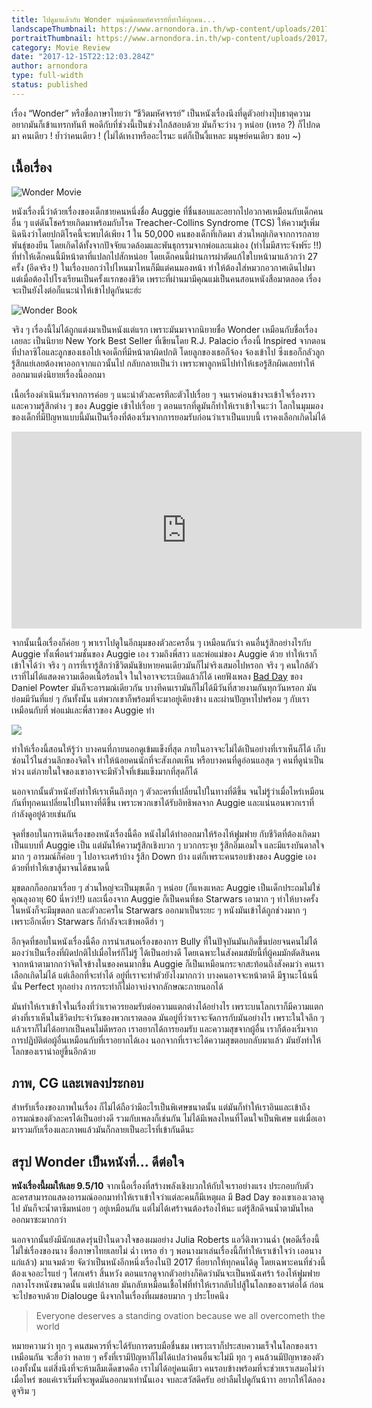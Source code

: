 ```yaml
---
title: ไปดูมาแล้วกับ Wonder หนุ่มน้อยมหัศจรรย์ที่ทำให้ทุกคน...
landscapeThumbnail: https://www.arnondora.in.th/wp-content/uploads/2017/12/wonder-wonder-poster.jpg
portraitThumbnail: https://www.arnondora.in.th/wp-content/uploads/2017/12/wonder-wonder-poster.jpg
category: Movie Review
date: "2017-12-15T22:12:03.284Z"
author: arnondora
type: full-width
status: published
---
```


เรื่อง “Wonder” หรือชื่อภาษาไทยว่า “ชีวิตมหัศจรรย์” เป็นหนังเรื่องนึงที่ดูตัวอย่างปุ๊บธาตุความอยากมันก็เข้าแทรกทันที พอดีกับที่ช่วงนี้เป็นช่วงใกล้สอบด้วย มันก็จะว่าง ๆ หน่อย (เหรอ ?) ก็ไปกดมา คนเดียว ! ย้ำว่าคนเดียว ! (ไม่ได้เหงาหรืออะไรนะ แต่ก็เป็นงี้แหละ มนุษย์คนเดียว ชอบ ~)

## เนื้อเรื่อง
![Wonder Movie](https://i1.wp.com/www.arnondora.in.th/wp-content/uploads/2017/12/wonder-dgdg.png?ssl=1)

หนังเรื่องนี้ว่าด้วยเรื่องของเด็กชายคนหนึ่งชื่อ Auggie ที่ชื่นชอบและอยากไปอวกาศเหมือนกับเด็กคนอื่น ๆ แต่ดันโชคร้ายเกิดมาพร้อมกับโรค Treacher-Collins Syndrome (TCS) ให้ความรู้เพิ่มนิดนึงว่าโดยปกติโรคนี้จะพบได้เพียง 1 ใน 50,000 คนของเด็กที่เกิดมา ส่วนใหญ่เกิดจากการกลายพันธุ์ของยีน โดยเกิดได้ทั้งจากปัจจัยแวดล้อมและพันธุกรรมจากพ่อและแม่เอง (ทำไมมีสาระจังฟร๊ะ !!) ที่ทำให้เด็กคนนี้มีหน้าตาที่แปลกไปสักหน่อย โดยเด็กคนนี้ผ่านการผ่าตัดแก้ไขใบหน้ามาแล้วกว่า 27 ครั้ง (อึดจริง !) ในเรื่องบอกว่าไปไหนมาไหนก็มีแต่คนมองหน้า ทำให้ต้องใส่หมวกอวกาศเดินไปมา แต่เมื่อต้องไปโรงเรียนเป็นครั้งแรกของชีวิต เพราะที่ผ่านมามีคุณแม่เป็นคนสอนหนังสือมาตลอด เรื่องจะเป็นยังไงต่อก็แนะนำให้เข้าไปดูกันนะฮ่ะ

![Wonder Book](https://i0.wp.com/www.arnondora.in.th/wp-content/uploads/2017/12/wonder-wonder-book-cover.jpg?ssl=1)

จริง ๆ เรื่องนี้ไม่ได้ถูกแต่งมาเป็นหนังแต่แรก เพราะมันมาจากนิยายชื่อ Wonder เหมือนกับชื่อเรื่องเลยละ เป็นนิยาย New York Best Seller ที่เขียนโดย R.J. Palacio เรื่องนี้ Inspired จากตอนที่ปาลาซิโอและลูกของเธอไปเจอเด็กที่มีหน้าตาผิดปกติ โดยลูกของเธอก็จ้อง จ้องเข้าไป ซึ่งเธอก็กลัวลูกรู้สึกแย่เลยต้องพาออกจากแถวนั้นไป กลับกลายเป็นว่า เพราะพาลูกหนีไปทำให้เธอรู้สึกผิดเลยทำให้ออกมาแต่งนิยายเรื่องนี้ออกมา

เนื้อเรื่องดำเนินเริ่มจากการค่อย ๆ แนะนำตัวละครทีละตัวไปเรื่อย ๆ จนเราค่อนข้างจะเข้าใจเรื่องราวและความรู้สึกต่าง ๆ ของ Auggie เข้าไปเรื่อย ๆ ตอนแรกที่ดูมันก็ทำให้เราเข้าใจนะว่า โลกในมุมมองของเด็กที่มีปัญหาแบบนี้มันเป็นเรื่องที่ต้องเริ่มจากการยอมรับก่อนว่าเราเป็นแบบนี้ เราคงเลือกเกิดไม่ได้

<iframe width="560" height="315" src="https://www.youtube.com/embed/gH476CxJxfg?rel=0" frameborder="0" gesture="media" allow="encrypted-media" allowfullscreen></iframe>

จากนั้นเนื้อเรื่องก็ค่อย ๆ พาเราไปดูในอีกมุมของตัวละครอื่น ๆ เหมือนกันว่า คนอื่นรู้สึกอย่างไรกับ Auggie ทั้งเพื่อนร่วมชั้นของ Auggie เอง รวมถึงพี่สาว และพ่อแม่ของ Auggie ด้วย ทำให้เราก็เข้าใจได้ว่า จริง ๆ การที่เรารู้สึกว่าชีวิตมันชิบหายคนเดียวมันก็ไม่จริงเสมอไปหรอก จริง ๆ คนใกล้ตัวเราที่ไม่ได้แสดงความเดือดเนื้อร้อนใจ ในใจอาจจะระเบิดแล้วก็ได้ เคยฟังเพลง [Bad Day](https://www.youtube.com/watch?v=gH476CxJxfg) ของ Daniel Powter มันก็จะอารมณ์เดียวกัน บางทีคนเรามันก็ไม่ได้มีวันที่สวยงามกันทุกวันหรอก มันย่อมมีวันที่แย่ ๆ กันทั้งนั้น แต่พวกเขาก็พร้อมที่จะมาอยู่เคียงข้าง และผ่านปัญหาไปพร้อม ๆ กับเราเหมือนกับที่ พ่อแม่และพี่สาวของ Auggie ทำ

![](https://i2.wp.com/www.arnondora.in.th/wp-content/uploads/2017/12/wonder-wonder-movie-3.jpg?ssl=1)

ทำให้เรื่องนี้สอนให้รู้ว่า บางคนที่ภายนอกดูเข้มแข็งที่สุด ภายในอาจจะไม่ได้เป็นอย่างที่เราเห็นก็ได้ เก็บซ่อนไว้ในส่วนลึกของจิตใจ ทำให้น้อยคนนักที่จะสังเกตเห็น หรือบางคนที่ดูอ่อนแอสุด ๆ คนที่ดูน่าเป็นห่วง แต่ภายในใจของเขาอาจจะมีหัวใจที่เข้มแข็งมากที่สุดก็ได้

นอกจากนั้นตัวหนังยังทำให้เราเห็นถึงทุก ๆ ตัวละครที่เปลี่ยนไปในทางที่ดีขึ้น จนไม่รู้ว่าเมื่อไหร่เหมือนกันที่ทุกคนเปลี่ยนไปในทางที่ดีขึ้น เพราะพวกเขาได้รับอิทธิพลจาก Auggie และแน่นอนพวกเราที่กำลังดูอยู่ด้วยเช่นกัน

จุดที่ชอบในการเดินเรื่องของหนังเรื่องนี้คือ หนังไม่ได้ทำออกมาให้ร้องไห้ฟูมฟาย กับชีวิตที่ต้องเกิดมาเป็นแบบที่ Auggie เป็น แต่มันให้ความรู้สึกเชิงบวก ๆ บวกกระจุย รู้สึกอิ่มเอมใจ และมีแรงบันดาลใจมาก ๆ อารมณ์ก็ค่อย ๆ ไปอาจะเศร้าบ้าง รู้สึก Down บ้าง แต่ก็เพราะคนรอบข้างของ Auggie เองด้วยที่ทำให้เขาสู้มาจนได้ขนาดนี้

[](https://i1.wp.com/www.arnondora.in.th/wp-content/uploads/2017/12/wonder-p067g5nt4uxqbdkyt8r-o.jpg?ssl=1)

มุขตลกก็ออกมาเรื่อย ๆ ส่วนใหญ่จะเป็นมุขเด็ก ๆ หน่อย (ก็แหงแหละ Auggie เป็นเด็กประถมไม่ใช่คุณลุงอายุ 60 นี่หว่า!!) และเนื่องจาก Auggie ก็เป็นคนที่ชอ Starwars เอามาก ๆ ทำให้บางครั้งในหนังก็จะมีมุขตลก และตัวละครใน Starwars ออกมาเป็นระยะ ๆ หนังมันเข้าได้ถูกช่วงมาก ๆ เพราะอีกเดี๋ยว Starwars ก็กำลังจะเข้าพอดีฮ่า ๆ

อีกจุดที่ชอบในหนังเรื่องนี้คือ การนำเสนอเรื่องของการ Bully ที่ในปัจุบันมันเกิดขึ้นบ่อยจนคนไม่ได้มองว่าเป็นเรื่องที่ผิดปกติไปเมื่อไหร่ก็ไม่รู้ ได้เป็นอย่างดี โดยเฉพาะในสังคมสมัยนี้ที่ผู้คมมักตัดสินคนจากหน้าตามากกว่าจิตใจข้างในของคนมากขึ้น Auggie ก็เป็นเหมือนกระจกสะท้อนถึงสังคมว่า คนเราเลือกเกิดไม่ได้ แต่เลือกที่จะทำได้ อยู่ที่เราจะทำตัวยังไงมากกว่า บางคนอาจจะหน้าตาดี มีฐานะโน้นนี่นั่น Perfect ทุกอย่าง การกระทำก็ไม่อาจบ่งจากลักษณะภายนอกได้
[](https://i0.wp.com/www.arnondora.in.th/wp-content/uploads/2017/12/wonder-wonder-movie-4.jpg?ssl=1)

มันทำให้เราเข้าใจในเรื่องที่ว่าเราควรยอมรับต่อความแตกต่างได้อย่างไร เพราะบนโลกเราก็มีความแตกต่างที่เราเห็นในชีวิตประจำวันของพวกเราตลอด มันอยู่ที่ว่าเราจะจัดการกับมันอย่างไร เพราะในใจลึก ๆ แล้วเราก็ไม่ได้อยากเป็นคนไม่ดีหรอก เราอยากได้การยอมรับ และความสุขจากผู้อื่น เราก็ต้องเริ่มจากการปฏิบัติต่อผู้อื่นเหมือนกับที่เราอยากได้เอง นอกจากที่เราจะได้ความสุขตอบกลับมาแล้ว มันยังทำให้โลกของเราน่าอยู่ขึ้นอีกด้วย

## ภาพ, CG และเพลงประกอบ
[](https://i0.wp.com/www.arnondora.in.th/wp-content/uploads/2017/12/wonder-wonder-5.jpg?ssl=1)

สำหรับเรื่องของภาพในเรื่อง ก็ไม่ได้ถือว่ามีอะไรเป็นพิเศษขนาดนั้น แต่มันก็ทำให้เราอินและเข้าถึงอารมณ์ของตัวละครได้เป็นอย่างดี รวมกับเพลงก็เช่นกัน ไม่ได้มีเพลงไหนที่โดนใจเป็นพิเศษ แต่เมื่อเอามารวมกับเรื่องและภาพแล้วมันก็กลายเป็นอะไรที่เข้ากันดีนะ

## สรุป Wonder เป็นหนังที่… ดีต่อใจ
[](https://i2.wp.com/www.arnondora.in.th/wp-content/uploads/2017/12/wonder-wonder-movie-1.jpg?ssl=1)

**หนังเรื่องนี้ผมให้เลย 9.5/10** จากเนื้อเรื่องที่สร้างพลังเชิงบวกให้กับใจเราอย่างแรง ประกอบกับตัวละครสามารถแสดงอารมณ์ออกมาทำให้เราเข้าใจว่าแต่ละคนก็มีเหตุผล มี Bad Day ของเขาเองเวลาดูไป มันก็จะน้ำตาซึมหน่อย ๆ อยู่เหมือนกัน แต่ไม่ได้เศร้าจนต้องร้องไห้นะ แต่รู้สึกดีจนน้ำตามันไหลออกมาซะมากกว่า

นอกจากนั้นยังมีนักแสดงรุ่นป้าในดวงใจของผมอย่าง Julia Roberts แอวี่ติงหวานฉ่ำ (พอดีเรื่องนี้ไม่ใช่เรื่องของนาง ชื่อภาษาไทยเลยไม่ ฉ่ำ เหรอ ฮ่า ๆ พอนางมาเล่นเรื่องนี้ก็ทำให้เราเข้าใจว่า เออนางแก่แล้ว) มาแจมด้วย จัดว่าเป็นหนังอีกหนึ่งเรื่องในปี 2017 ที่อยากให้ทุกคนได้ดู โดยเฉพาะคนที่ช่วงนี้ต้องเจออะไรแย่ ๆ โศกเศร้า สิ้นหวัง ตอนแรกดูจากตัวอย่างก็คิดว่ามันจะเป็นหนังเศร้า ร้องไห้ฟูมฟายกลางโรงหนังขนาดนั้น แต่เปล่าเลย มันกลับเหมือนเชื้อไฟที่ทำให้เรากลับไปสู้ในโลกของเราต่อได้ ก่อนจะไปขอจบด้วย Dialouge นึงจากในเรื่องที่ผมชอบมาก ๆ ประโยคนึง

> Everyone deserves a standing ovation because we all overcometh the world

หมายความว่า ทุก ๆ คนสมควรที่จะได้รับการตรบมือชื่นชม เพราะเราก็ประสบความเร็จในโลกของเราเหมือนกัน จะสื่อว่า หลาย ๆ ครั้งที่เรามีปัญหาก็ไม่ได้แปลว่าคนอื่นจะไม่มี ทุก ๆ คนล้วนมีปัญหาของตัวเองทั้งนั้น แต่สิ่งนึงที่จะห้ามลืมเด็ดขาดคือ เราไม่ได้อยู่คนเดียว คนรอบข้างพร้อมที่จะช่วยเราเสมอไม่ว่าเมื่อไหร่ ขอแค่เราเริ่มที่จะพูดมันออกมาเท่านั้นเอง จบละสวัสดีครับ อย่าลืมไปดูกันน้าาา อยากให้ได้ลองดูจริม ๆ
